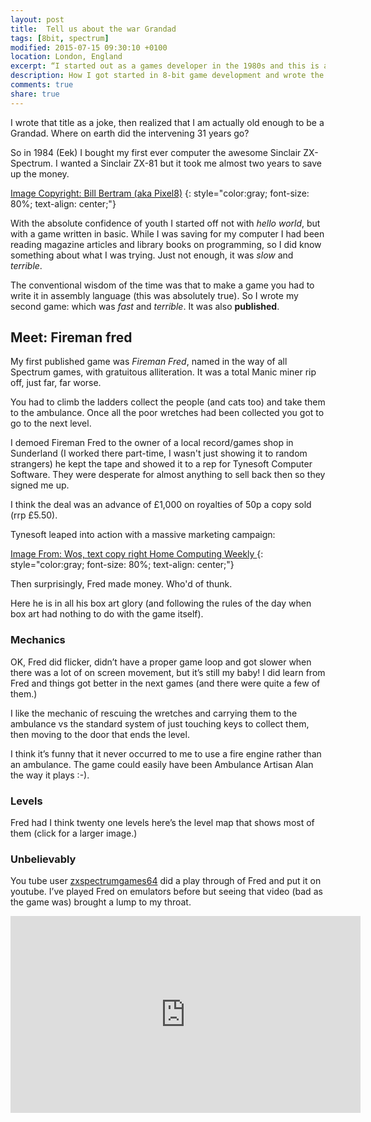 ```yaml
---
layout: post
title:  Tell us about the war Grandad
tags: [8bit, spectrum]
modified: 2015-07-15 09:30:10 +0100
location: London, England
excerpt: “I started out as a games developer in the 1980s and this is about that.”
description: How I got started in 8-bit game development and wrote the worst game ever.
comments: true
share: true
---
```


I wrote that title as a joke, then realized that I am actually old enough to be a Grandad. Where on earth did the intervening 31 years go?

So in 1984 (Eek) I bought my first ever computer the awesome Sinclair ZX-Spectrum. I wanted a Sinclair ZX-81 but it took me almost two years to save up the money.


<div class="dbImg speccy centeredImg" data-src="2015-09-18/speccy.jpg" title="Image Copyright: Bill Bertram (aka Pixel8)" ></div>

[Image Copyright: Bill Bertram (aka Pixel8)][1]
{: style="color:gray; font-size: 80%; text-align: center;"}

With the absolute confidence of youth I started off not with *hello world*, but with a game written in basic. While I was saving for my computer I had been reading magazine articles and library books on programming, so I did know something about what I was trying. Just not enough, it was *slow* and *terrible*.

The conventional wisdom of the time was that to make a game you had to write it in assembly language (this was absolutely true). So I wrote my second game: which was *fast* and *terrible*. It was also **published**.

## Meet: Fireman fred

My first published game was *Fireman Fred*, named in the way of all Spectrum games, with gratuitous alliteration. It was a total Manic miner rip off, just far, far worse.

<div class="dbImg centeredImg" data-src="2015-09-18/firemanFred.gif" ></div>


You had to climb the ladders collect the people (and cats too) and take them to the ambulance. Once all the poor wretches had been collected you got to go to the next level. 

I demoed Fireman Fred to the owner of a local record/games shop in Sunderland (I worked there part-time, I wasn't just showing it to random strangers) he kept the tape and showed it to a rep for Tynesoft Computer Software. They were desperate for almost anything to sell back then so they signed me up. 

<div class="dbImg centeredImg" data-src="2015-09-18/loading-screen.gif" ></div>


I think the deal was an advance of £1,000 on royalties of 50p a copy sold (rrp £5.50). 

Tynesoft leaped into action with a massive marketing campaign:

<div class="dbImg centeredImg zoom70" data-src="2015-09-18/advert.png" ></div>

[Image From: Wos, text copy right Home Computing Weekly ][3]
{: style="color:gray; font-size: 80%; text-align: center;"}

Then surprisingly, Fred made money. Who'd of thunk.


Here he is in all his box art glory (and following the rules of the day when box art had nothing to do with the game itself).

<div class="dbImg centeredImg" data-src="2015-09-18/cassette-inlay.jpg" ></div>

### Mechanics

OK, Fred did flicker, didn’t have a proper game loop and got slower when there was a lot of on screen movement, but it’s still my baby! I did learn from Fred and things got better in the next games (and there were quite a few of them.)

I like the mechanic of rescuing the wretches and carrying them to the ambulance vs the standard system of just touching keys to collect them, then moving to the door that ends the level.

I think it’s funny that it never occurred to me to use a fire engine rather than an ambulance. The game could easily have been Ambulance Artisan Alan the way it plays :-).

### Levels

Fred had I think twenty one levels here’s the level map that shows most of them (click for a larger image.)

<div class="dbImg centeredImg zoom50" data-src="2015-09-18/level-map.png" ></div>

### Unbelievably 

You tube user [zxspectrumgames64][2] did a play through of Fred and put it on youtube. I’ve played Fred on emulators before but seeing that video (bad as the game was) brought a lump to my throat.

<iframe width="560" height="315" src="http://www.youtube.com/embed/t4LkLHSqbj8" frameborder="0"> </iframe>








[1]: http://en.wikipedia.org/wiki/User:Pixel8
[2]: https://www.youtube.com/channel/UC_dvo6BqXid0v470tVDseOA
[3]: http://wos.meulie.net
